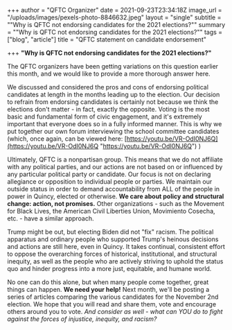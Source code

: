 +++
author = "QFTC Organizer"
date = 2021-09-23T23:34:18Z
image_url = "/uploads/images/pexels-photo-8846632.jpeg"
layout = "single"
subtitle = "\"Why is QFTC not endorsing candidates for the 2021 elections?\""
summary = "\"Why is QFTC not endorsing candidates for the 2021 elections?\""
tags = ["blog", "article"]
title = "QFTC statement on candidate endorsement"

+++
**"Why is QFTC not endorsing candidates for the 2021 elections?"**

The QFTC organizers have been getting variations on this question earlier this month, and we would like to provide a more thorough answer here.

We discussed and considered the pros and cons of endorsing political candidates at length in the months leading up to the election. Our decision to refrain from endorsing candidates is certainly not because we think the elections don't matter - in fact, exactly the opposite. Voting is the most basic and fundamental form of civic engagement, and it's extremely important that everyone does so in a fully informed manner. This is why we put together our own forum interviewing the school committee candidates (which, once again, can be viewed here: [https://youtu.be/VR-OdI0NJ6Q](https://youtu.be/VR-OdI0NJ6Q "https://youtu.be/VR-OdI0NJ6Q") )

Ultimately, QFTC is a nonpartisan group. This means that we do not affiliate with any political parties, and our actions are not based on or influenced by any particular political party or candidate. Our focus is not on declaring allegiance or opposition to individual people or parties. We maintain our outside status in order to demand accountability from ALL of the people in power in Quincy, elected or otherwise. **We care about policy and structural change: action, not promises.** Other organizations - such as the Movement for Black Lives, the American Civil Liberties Union, Movimiento Cosecha, etc. - have a similar approach.

Trump might be out, but electing Biden did not "fix" racism. The political apparatus and ordinary people who supported Trump's heinous decisions and actions are still here, even in Quincy. It takes continual, consistent effort to oppose the overarching forces of historical, institutional, and structural inequity, as well as the people who are actively striving to uphold the status quo and hinder progress into a more just, equitable, and humane world. 

No one can do this alone, but when many people come together, great things can happen. **We need your help!** Next month, we'll be posting a series of articles comparing the various candidates for the November 2nd election. We hope that you will read and share them, vote and encourage others around you to vote. _And consider as well - what can YOU do to fight against the forces of injustice, inequity, and racism?_